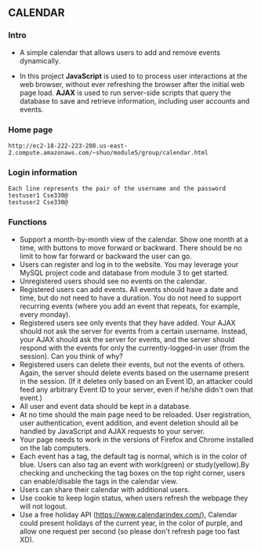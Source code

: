 ## CALENDAR
### Intro
- A simple calendar that allows users to add and remove events dynamically.

- In this project **JavaScript** is used to to process user interactions at the web browser, without ever refreshing the browser after the initial web page load. **AJAX** is used to run server-side scripts that query the database to save and retrieve information, including user accounts and events.

### Home page  
    http://ec2-18-222-223-208.us-east-2.compute.amazonaws.com/~shuo/module5/group/calendar.html

### Login information
    Each line represents the pair of the username and the password
    testuser1 Cse330@  
    testuser2 Cse330@  

### Functions  
- Support a month-by-month view of the calendar.
    Show one month at a time, with buttons to move forward or backward.
    There should be no limit to how far forward or backward the user can go.
- Users can register and log in to the website.
You may leverage your MySQL project code and database from module 3 to get started.
- Unregistered users should see no events on the calendar.
- Registered users can add events.
All events should have a date and time, but do not need to have a duration.
You do not need to support recurring events (where you add an event that repeats, for example, every monday).
- Registered users see only events that they have added.
Your AJAX should not ask the server for events from a certain username. Instead, your AJAX should ask the server for events, and the server should respond with the events for only the currently-logged-in user (from the session). Can you think of why?
- Registered users can delete their events, but not the events of others.
Again, the server should delete events based on the username present in the session. (If it deletes only based on an Event ID, an attacker could feed any arbitrary Event ID to your server, even if he/she didn't own that event.)
- All user and event data should be kept in a database.
- At no time should the main page need to be reloaded.
User registration, user authentication, event addition, and event deletion should all be handled by JavaScript and AJAX requests to your server.
- Your page needs to work in the versions of Firefox and Chrome installed on the lab computers.
- Each event has a tag, the default tag is normal, which is in the color of blue. Users can also 
tag an event with work(green) or study(yellow).By checking and unchecking
the tag boxes on the top right corner, users can enable/disable the tags in the calendar view.   
- Users can share their calendar with additional users.   
- Use cookie to keep login status, when users refresh the webpage they will not logout.    
- Use a free holiday API (https://www.calendarindex.com/), Calendar could present holidays of the current year, in the color of purple, and allow one request per second (so please don't refresh page too fast XD).     
